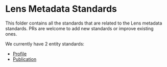 # Lens Metadata Standards

This folder contains all the standards that are related to the Lens metadata standards. PRs are welcome to add new standards or improve existing ones.

We currently have 2 entity standards:

- [Profile](./profile/README.md)
- [Publication](./publication/README.md)
